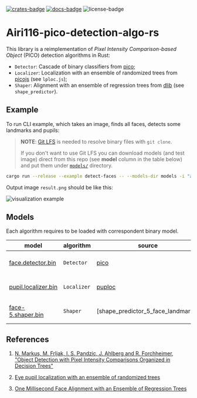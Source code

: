 [![crates-badge]][crates]
[![docs-badge]][docs]
![license-badge]

# Airi116-pico-detection-algo-rs

This library is a reimplementation of _Pixel Intensity Comparison-based Object_ (PICO) detection algorithms in Rust:

- `Detector`: Cascade of binary classifiers from [pico];
- `Localizer`: Localization with an ensemble of randomized trees from [picojs](https://github.com/nenadmarkus/picojs) (see `lploc.js`);
- `Shaper`: Alignment with an ensemble of regression trees from [dlib](https://github.com/davisking/dlib) (see `shape_predictor`).

## Example

To run CLI example, which takes an image, finds all faces, detects some landmarks and pupils:

> **NOTE**: [Git LFS](https://git-lfs.github.com/) is needed to resolve binary files with `git clone`.
>
> If you don't want to use Git LFS you can download models (and test image) direct from this repo
> (see **model** column in the table below)
> and put them under [`models/`](./models) directory.

```sh
cargo run --release --example detect-faces -- --models-dir models -i "assets/test.png" --score 35.0 -o result.png
```

Output image `result.png` should be like this:

![visualization example](./assets/result.png)

## Models

Each algorithm requires to be loaded with correspondent binary model.

| model                     | algorithm   | source                             | Description               |
|---------------------------|-------------|------------------------------------|---------------------------|
| [face.detector.bin]       | `Detector`  | [pico]                             | Human face classifier     |
| [pupil.localizer.bin]     | `Localizer` | [puploc]                           | Human eye pupil localizer |
| [face-5.shaper.bin]       | `Shaper`    | [shape_predictor_5_face_landmarks] | Human 5 face landmarks    |

## References

1. [N. Markus, M. Frljak, I. S. Pandzic, J. Ahlberg and R. Forchheimer, "Object Detection with Pixel Intensity Comparisons Organized in Decision Trees"](http://arxiv.org/abs/1305.4537)

2. [Eye pupil localization with an ensemble of randomized trees](https://across.fer.hr/_download/repository/PR4885.pdf)

3. [One Millisecond Face Alignment with an Ensemble of Regression Trees](https://www.cv-foundation.org/openaccess/content_cvpr_2014/papers/Kazemi_One_Millisecond_Face_2014_CVPR_paper.pdf)

[crates]: https://crates.io/crates/Airi116-pico-detection-algo-rs
[docs]: https://docs.rs/Airi116-pico-detection-algo-rs
[docs-badge]: https://docs.rs/Airi116-pico-detection-algo-rs/badge.svg
[crates-badge]: https://img.shields.io/crates/v/Airi116-pico-detection-algo-rs
[license-badge]: https://img.shields.io/crates/l/Airi116-pico-detection-algo-rs

[pico]: https://github.com/nenadmarkus/pico

[face.detector.bin]: https://github.com/Airi116/Airi116-pico-detection-algo-rs/raw/master/models/face.detector.bin
[pupil.localizer.bin]: https://github.com/Airi116/Airi116-pico-detection-algo-rs/raw/master/models/pupil.localizer.bin
[face-5.shaper.bin]: https://github.com/Airi116/Airi116-pico-detection-algo-rs/raw/master/models/face-5.shaper.bin

[puploc]: https://drone.nenadmarkus.com/data/blog-stuff/pu